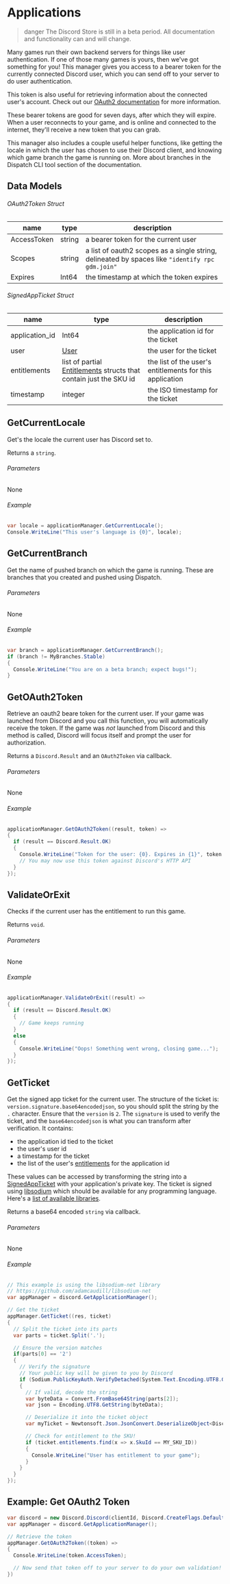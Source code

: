 # Applications

> danger
> The Discord Store is still in a beta period. All documentation and functionality can and will change.

Many games run their own backend servers for things like user authentication. If one of those many games is yours, then we've got something for you! This manager gives you access to a bearer token for the currently connected Discord user, which you can send off to your server to do user authentication.

This token is also useful for retrieving information about the connected user's account. Check out our [OAuth2 documentation](https://discordapp.com/developers/docs/topics/oauth2) for more information.

These bearer tokens are good for seven days, after which they will expire. When a user reconnects to your game, and is online and connected to the internet, they'll receive a new token that you can grab.

This manager also includes a couple useful helper functions, like getting the locale in which the user has chosen to use their Discord client, and knowing which game branch the game is running on. More about branches in the Dispatch CLI tool section of the documentation.

## Data Models

###### OAuth2Token Struct

| name        | type   | description                                                                                     |
| ----------- | ------ | ----------------------------------------------------------------------------------------------- |
| AccessToken | string | a bearer token for the current user                                                             |
| Scopes      | string | a list of oauth2 scopes as a single string, delineated by spaces like `"identify rpc gdm.join"` |
| Expires     | Int64  | the timestamp at which the token expires                                                        |

###### SignedAppTicket Struct

| name           | type                                                                                                                     | description                                              |
| -------------- | ------------------------------------------------------------------------------------------------------------------------ | -------------------------------------------------------- |
| application_id | Int64                                                                                                                    | the application id for the ticket                        |
| user           | [User](#DOCS_GAME_SDK_USER/data-models-user-struct)                                                                      | the user for the ticket                                  |
| entitlements   | list of partial [Entitlements](#DOCS_GAME_SDK_STORE/data-models-entitlement-struct) structs that contain just the SKU id | the list of the user's entitlements for this application |
| timestamp      | integer                                                                                                                  | the ISO timestamp for the ticket                         |

## GetCurrentLocale

Get's the locale the current user has Discord set to.

Returns a `string`.

###### Parameters

None

###### Example

```cs
var locale = applicationManager.GetCurrentLocale();
Console.WriteLine("This user's language is {0}", locale);
```

## GetCurrentBranch

Get the name of pushed branch on which the game is running. These are branches that you created and pushed using Dispatch.

###### Parameters

None

###### Example

```cs
var branch = applicationManager.GetCurrentBranch();
if (branch != MyBranches.Stable)
{
  Console.WriteLine("You are on a beta branch; expect bugs!");
}
```

## GetOAuth2Token

Retrieve an oauth2 beare token for the current user. If your game was launched from Discord and you call this function, you will automatically receive the token. If the game was _not_ launched from Discord and this method is called, Discord will focus itself and prompt the user for authorization.

Returns a `Discord.Result` and an `OAuth2Token` via callback.

###### Parameters

None

###### Example

```cs
applicationManager.GetOAuth2Token((result, token) =>
{
  if (result == Discord.Result.OK)
  {
    Console.WriteLine("Token for the user: {0}. Expires in {1}", token.AccessToken, token.Expires);
    // You may now use this token against Discord's HTTP API
  }
});
```

## ValidateOrExit

Checks if the current user has the entitlement to run this game.

Returns `void`.

###### Parameters

None

###### Example

```cs
applicationManager.ValidateOrExit((result) =>
{
  if (result == Discord.Result.OK)
  {
    // Game keeps running
  }
  else
  {
    Console.WriteLine("Oops! Something went wrong, closing game...");
  }
});
```

## GetTicket

Get the signed app ticket for the current user. The structure of the ticket is: `version.signature.base64encodedjson`, so you should split the string by the `.` character. Ensure that the `version` is `2`. The `signature` is used to verify the ticket, and the `base64encodedjson` is what you can transform after verification. It contains:

- the application id tied to the ticket
- the user's user id
- a timestamp for the ticket
- the list of the user's [entitlements](#DOCS_GAME_SDK_STORE/data-models-entitlement-struct) for the application id

These values can be accessed by transforming the string into a [SignedAppTicket](#DOCS_GAME_SDK_APPLICATIONS/data-models-signedappticket-struct) with your application's private key. The ticket is signed using [libsodium](https://github.com/jedisct1/libsodium) which should be available for any programming language. Here's a [list of available libraries](https://download.libsodium.org/doc/bindings_for_other_languages).

Returns a base64 encoded `string` via callback.

###### Parameters

None

###### Example

```cs
// This example is using the libsodium-net library
// https://github.com/adamcaudill/libsodium-net
var appManager = discord.GetApplicationManager();

// Get the ticket
appManager.GetTicket((res, ticket)
{
  // Split the ticket into its parts
  var parts = ticket.Split('.');

  // Ensure the version matches
  if(parts[0] == '2')
  {
    // Verify the signature
    // Your public key will be given to you by Discord
    if (Sodium.PublicKeyAuth.VerifyDetached(System.Text.Encoding.UTF8.GetBytes(parts[1]), parts[2], MY_PUBLIC_KEY))
    {
      // If valid, decode the string
      var byteData = Convert.FromBase64String(parts[2]);
      var json = Encoding.UTF8.GetString(byteData);

      // Deserialize it into the ticket object
      var myTicket = Newtonsoft.Json.JsonConvert.DeserializeObject<Discord.SignedAppTicket>(json);

      // Check for entitlement to the SKU!
      if (ticket.entitlements.find(x => x.SkuId == MY_SKU_ID))
      {
        Console.WriteLine("User has entitlement to your game");
      }
    }
  }
});
```

## Example: Get OAuth2 Token

```cs
var discord = new Discord.Discord(clientId, Discord.CreateFlags.Default);
var appManager = discord.GetApplicationManager();

// Retrieve the token
appManager.GetOAuth2Token((token) =>
{
  Console.WriteLine(token.AccessToken);

  // Now send that token off to your server to do your own validation!
})
```
